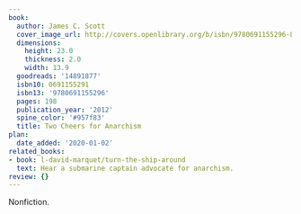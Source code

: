 ```yaml
---
book:
  author: James C. Scott
  cover_image_url: http://covers.openlibrary.org/b/isbn/9780691155296-L.jpg
  dimensions:
    height: 23.0
    thickness: 2.0
    width: 13.9
  goodreads: '14891877'
  isbn10: 0691155291
  isbn13: '9780691155296'
  pages: 198
  publication_year: '2012'
  spine_color: '#957f83'
  title: Two Cheers for Anarchism
plan:
  date_added: '2020-01-02'
related_books:
- book: l-david-marquet/turn-the-ship-around
  text: Hear a submarine captain advocate for anarchism.
review: {}
---
```


Nonfiction.
